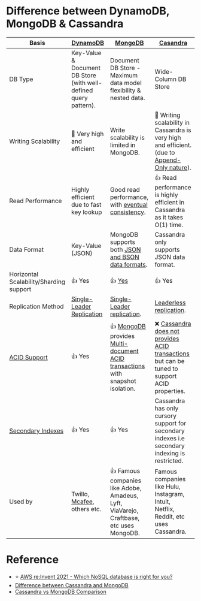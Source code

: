 
# Difference between DynamoDB, MongoDB & Cassandra

| Basis                                                      | [DynamoDB](../../../2_AWSComponents/6_DatabaseServices/AmazonDynamoDB/Readme.md)    | [MongoDB](../NoSQL-Databases/MongoDB/Readme.md)                                                                                   | [Casandra](../NoSQL-Databases/ApacheCasandra.md)                                                                                                       |
|------------------------------------------------------------|-------------------------------------------------------------------------------------|-----------------------------------------------------------------------------------------------------------------------------------|--------------------------------------------------------------------------------------------------------------------------------------------------------|
| DB Type                                                    | Key-Value & Document DB Store (with well-defined query pattern).                    | Document DB Store - Maximum data model flexibility & nested data.                                                                 | Wide-Column DB Store                                                                                                                                   |
| Writing Scalability                                        | :rocket: Very high and efficient                                                    | Write scalability is limited in MongoDB.                                                                                          | :rocket: Writing scalability in Cassandra is very high and efficient. (due to [Append-Only nature](../2_DataStructuresDB/AppendOnlyDataStructure.md)). |
| Read Performance                                           | Highly efficient due to fast key lookup                                             | Good read performance, with [eventual consistency](../1_Glossaries/Consistency&Replication/Readme.md).                   | :+1: Read performance is highly efficient in Cassandra as it takes O(1) time.                                                                          |
| Data Format                                                | Key-Value (JSON)                                                                    | MongoDB supports both [JSON and BSON data formats](https://www.mongodb.com/json-and-bson).                                        | Cassandra only supports JSON data format.                                                                                                              |
| Horizontal Scalability/Sharding support                    | :+1: Yes                                                                            | :+1: [Yes](https://www.mongodb.com/basics/sharding)                                                                               | :+1: Yes                                                                                                                                               |
| Replication Method                                         | [Single-Leader Replication](../1_Glossaries/Consistency&Replication/Replication.md) | [Single-Leader replication](../1_Glossaries/Consistency&Replication/Replication.md).                                              | [Leaderless replication](../1_Glossaries/Consistency&Replication/Replication.md).                                                                      |
| [ACID Support](../1_Glossaries/ACIDTransactions/Readme.md) | :+1: Yes                                                                            | :+1: [MongoDB]() provides [Multi-document ACID transactions](../1_Glossaries/ACIDTransactions/Readme.md) with snapshot isolation. | :x: [Cassandra does not provides ACID transactions](../1_Glossaries/ACIDTransactions/Readme.md) but can be tuned to support ACID properties.           |
| [Secondary Indexes](../1_Glossaries/Indexing.md)           | :+1: Yes                                                                            | :+1: Yes                                                                                                                          | Cassandra has only cursory support for secondary indexes i.e secondary indexing is restricted.                                                         |
| Used by                                                    | Twillo, [Mcafee](https://www.youtube.com/watch?v=ivBaro-8PhI), others etc.          | :+1: Famous companies like Adobe, Amadeus, Lyft, ViaVarejo, Craftbase, etc uses MongoDB.                                          | Famous companies like Hulu, Instagram, Intuit, Netflix, Reddit, etc uses Cassandra.                                                                    |

# Reference
- :star: [AWS re:Invent 2021 - Which NoSQL database is right for you?](https://www.youtube.com/watch?v=ivBaro-8PhI)
- [Difference between Cassandra and MongoDB](https://www.geeksforgeeks.org/difference-between-cassandra-and-mongodb/)
- [Cassandra vs MongoDB Comparison](https://www.mongodb.com/compare/cassandra-vs-mongodb)